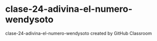 # clase-24-adivina-el-numero-wendysoto
clase-24-adivina-el-numero-wendysoto created by GitHub Classroom
